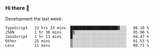 ### Hi there 👋

Development the last week:
<!--START_SECTION:waka-->

```text
TypeScript   23 hrs 33 mins  █████████████████████▓░░░   86.18 %
JSON         1 hr 36 mins    █▒░░░░░░░░░░░░░░░░░░░░░░░   05.90 %
JavaScript   1 hr 13 mins    █░░░░░░░░░░░░░░░░░░░░░░░░   04.47 %
Other        25 mins         ▒░░░░░░░░░░░░░░░░░░░░░░░░   01.53 %
Less         11 mins         ▒░░░░░░░░░░░░░░░░░░░░░░░░   00.71 %
```

<!--END_SECTION:waka-->

<!--
**JASONPANGGO/jasonpanggo** is a ✨ _special_ ✨ repository because its `README.md` (this file) appears on your GitHub profile.

Here are some ideas to get you started:

- 🔭 I’m currently working on ...
- 🌱 I’m currently learning ...
- 👯 I’m looking to collaborate on ...
- 🤔 I’m looking for help with ...
- 💬 Ask me about ...
- 📫 How to reach me: ...
- 😄 Pronouns: ...
- ⚡ Fun fact: ...
-->
